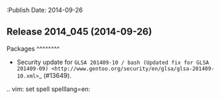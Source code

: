 :Publish Date: 2014-09-26

Release 2014_045 (2014-09-26)
-----------------------------

Packages
^^^^^^^^

* Security update for `GLSA 201409-10 / bash (Updated fix for GLSA 201409-09)
  <http://www.gentoo.org/security/en/glsa/glsa-201409-10.xml>`_ (#13649).


.. vim: set spell spelllang=en:
